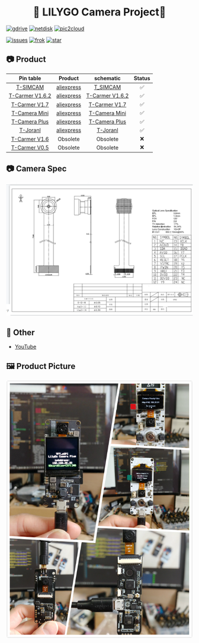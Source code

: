 <h1 align = "center">🌟 LILYGO Camera Project🌟</h1>

[![gdrive](https://github.com/Xinyuan-LilyGO/LilyGo-Camera-Series/actions/workflows/gdrive.yml/badge.svg)](https://github.com/Xinyuan-LilyGO/LilyGo-Camera-Series/actions/workflows/gdrive.yml/build.yml)
[![netdisk](https://github.com/Xinyuan-LilyGO/LilyGo-Camera-Series/actions/workflows/netdisk.yml/badge.svg)](https://github.com/Xinyuan-LilyGO/LilyGo-Camera-Series/actions/workflows/netdisk.yml/build.yml)
[![pic2cloud](https://github.com/Xinyuan-LilyGO/LilyGo-Camera-Series/actions/workflows/pic2cloud.yml/badge.svg)](https://github.com/Xinyuan-LilyGO/LilyGo-Camera-Series/actions/workflows/pic2cloud.yml/build.yml)

[![issues](https://img.shields.io/github/issues/Xinyuan-LilyGO/LilyGo-Camera-Series)](https://github.com/Xinyuan-LilyGO/LilyGo-Camera-Series/issues)
[![frok](https://img.shields.io/github/forks/Xinyuan-LilyGO/LilyGo-Camera-Series)](https://github.com/Xinyuan-LilyGO/LilyGo-Camera-Series/graphs/contributors)
[![star](https://img.shields.io/github/stars/Xinyuan-LilyGO/LilyGo-Camera-Series)](https://github.com/Xinyuan-LilyGO/LilyGo-Camera-Series/stargazers)

## 📷 Product

| Pin table                               | Product                                                             | schematic                                                 | Status   |
| :-------------------------------------: | :-----------------------------------------------------------------: | :-------------------------------------------------------: | :------: |
| [T-SIMCAM](docs/T_SIMCAM.md)          | [aliexpress](https://www.aliexpress.com/item/3256804364693284.html) | [T_SIMCAM](schematic/T_SIMCAM-V1.0_Schematic.pdf)       | ✅      |
| [T-Carmer V1.6.2](docs/T_CarmerV162.md) | [aliexpress](https://www.aliexpress.com/item/32968683765.html)      | [T-Carmer V1.6.2](schematic/T_CameraV162_Schematic.pdf) | ✅      |
| [T-Carmer V1.7](docs/T_CarmerV17.md)    | [aliexpress](https://www.aliexpress.com/item/32968683765.html)      | [T-Carmer V1.7](schematic/T_CameraV17_Schematic.pdf)    | ✅      |
| [T-Camera Mini](docs/T_CameraMini.md)   | [aliexpress](https://www.aliexpress.com/item/4000329886104.html)    | [T-Camera Mini](schematic/T_CameraMini_Schematic.pdf)   | ✅      |
| [T-Camera Plus](docs/T_CameraPlus.md)   | [aliexpress](https://www.aliexpress.com/item/32971057846.html)      | [T-Camera Plus](schematic/T_CameraPlus_Schematic.pdf)   | ✅      |
| [T-Joranl](docs/T_Joranl.md)            | [aliexpress](https://www.aliexpress.com/item/32952409255.html)      | [T-Joranl](schematic/T_Jornal_Schematic.pdf)            | ✅      |
| [T-Carmer V1.6](docs/T_CarmerV16.md)    | Obsolete                                                            | Obsolete                                                  | ❌      |
| [T-Carmer V0.5](docs/T_CarmerV05.md)    | Obsolete                                                            | Obsolete                                                  | ❌      |

## 📷 Camera Spec

![ov2640 Spec](./docs/_static/readme/ov2640_spec.png)

## 📘 Other

- [YouTube](https://www.youtube.com/watch?v=CibcsmurTbo)

## 🖼 Product Picture

![Camera Series](./docs/_static/readme/camera_series.jpg)
